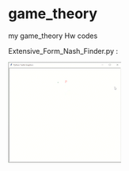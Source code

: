 # game_theory
my game_theory Hw codes

Extensive_Form_Nash_Finder.py :

![Extensive-form-nash-finder](https://github.com/AmirSamanMirjalili/game_theory/blob/main/Nash_Solver.gif "Extensive-form-nash-finder")
